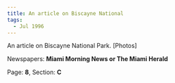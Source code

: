 ```yaml
---  
title: An article on Biscayne National  
tags:  
  - Jul 1996  
---  
```

  
An article on Biscayne National Park. [Photos]  
  
Newspapers: **Miami Morning News or The Miami Herald**  
  
Page: **8**, Section: **C** 
